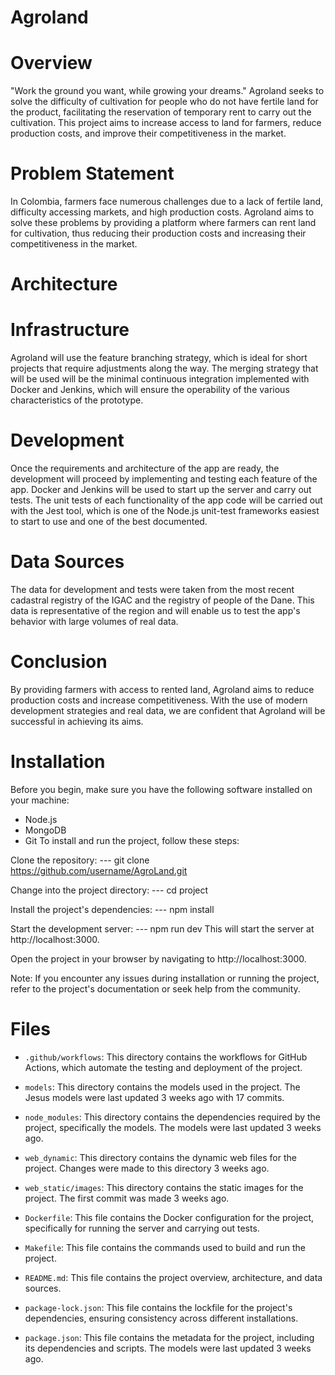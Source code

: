 # Agroland
# Overview
"Work the ground you want, while growing your dreams." Agroland seeks to solve the difficulty of cultivation for people who do not have fertile land for the product, facilitating the reservation of temporary rent to carry out the cultivation. This project aims to increase access to land for farmers, reduce production costs, and improve their competitiveness in the market.

# Problem Statement
In Colombia, farmers face numerous challenges due to a lack of fertile land, difficulty accessing markets, and high production costs. Agroland aims to solve these problems by providing a platform where farmers can rent land for cultivation, thus reducing their production costs and increasing their competitiveness in the market.

# Architecture
# Infrastructure
Agroland will use the feature branching strategy, which is ideal for short projects that require adjustments along the way. The merging strategy that will be used will be the minimal continuous integration implemented with Docker and Jenkins, which will ensure the operability of the various characteristics of the prototype.

# Development
Once the requirements and architecture of the app are ready, the development will proceed by implementing and testing each feature of the app. Docker and Jenkins will be used to start up the server and carry out tests. The unit tests of each functionality of the app code will be carried out with the Jest tool, which is one of the Node.js unit-test frameworks easiest to start to use and one of the best documented.

# Data Sources
The data for development and tests were taken from the most recent cadastral registry of the IGAC and the registry of people of the Dane. This data is representative of the region and will enable us to test the app's behavior with large volumes of real data.

# Conclusion
By providing farmers with access to rented land, Agroland aims to reduce production costs and increase competitiveness. With the use of modern development strategies and real data, we are confident that Agroland will be successful in achieving its aims.


# Installation
Before you begin, make sure you have the following software installed on your machine:

- Node.js
- MongoDB
- Git
To install and run the project, follow these steps:

Clone the repository:
--- git clone https://github.com/username/AgroLand.git

Change into the project directory:
--- cd project

Install the project's dependencies:
--- npm install

Start the development server:
--- npm run dev
This will start the server at http://localhost:3000.

Open the project in your browser by navigating to http://localhost:3000.

Note: If you encounter any issues during installation or running the project, refer to the project's documentation or seek help from the community.

# Files

- `.github/workflows`: This directory contains the workflows for GitHub Actions, which automate the testing and deployment of the project.

- `models`: This directory contains the models used in the project. The Jesus models were last updated 3 weeks ago with 17 commits.

- `node_modules`: This directory contains the dependencies required by the project, specifically the models. The models were last updated 3 weeks ago.

- `web_dynamic`: This directory contains the dynamic web files for the project. Changes were made to this directory 3 weeks ago.

- `web_static/images`: This directory contains the static images for the project. The first commit was made 3 weeks ago.

- `Dockerfile`: This file contains the Docker configuration for the project, specifically for running the server and carrying out tests.

- `Makefile`: This file contains the commands used to build and run the project.

- `README.md`: This file contains the project overview, architecture, and data sources.

- `package-lock.json`: This file contains the lockfile for the project's dependencies, ensuring consistency across different installations.

- `package.json`: This file contains the metadata for the project, including its dependencies and scripts. The models were last updated 3 weeks ago.

